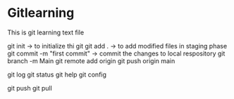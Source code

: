 # Gitlearning
This is git learning text file


git init -> to initialize thi git 
git add . -> to add modified files in staging phase
git commit -m "first commit" -> commit the changes to local respository
git branch -m Main
git remote add origin 
git push origin main



git log
git status
git help 
git config


git push
git pull
